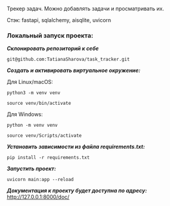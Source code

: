 Трекер задач. Можно добавлять задачи и просматривать их.

Стэк: fastapi, sqlalchemy, aisqlite, uvicorn

### Локальный запуск проекта:

**_Склонировать репозиторий к себе_**
```
git@github.com:TatianaSharova/task_tracker.git
```
**_Создать и активировать виртуальное окружение:_**

Для Linux/macOS:
```
python3 -m venv venv
```
```
source venv/bin/activate
```
Для Windows:
```
python -m venv venv
```
```
source venv/Scripts/activate
```
**_Установить зависимости из файла requirements.txt:_**
```
pip install -r requirements.txt
```
**_Запустить проект:_**
```
uvicorn main:app --reload
```
**_Документация к проекту будет доступна по адресу:_**
http://127.0.0.1:8000/doc/